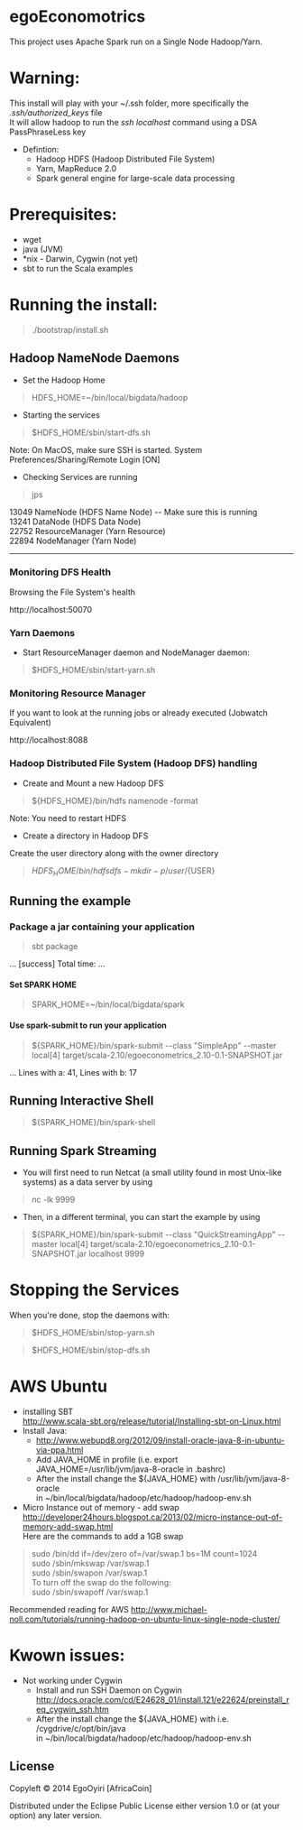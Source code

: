 egoEconomotrics
============

This project uses Apache Spark run on a Single Node Hadoop/Yarn.

# Warning:
  This install will play with your ~/.ssh folder, more specifically the <i>.ssh/authorized_keys</i> file<br>
  It will allow hadoop to run the <i>ssh localhost</i> command using  a DSA PassPhraseLess key

* Defintion:
  - Hadoop HDFS (Hadoop Distributed File System)<br>
  - Yarn, MapReduce 2.0<br> 
  - Spark general engine for large-scale data processing 

# Prerequisites:
- wget
- java (JVM)
- *nix - Darwin, Cygwin (not yet)
- sbt to run the Scala examples

# Running the install:

> ./bootstrap/install.sh

## Hadoop NameNode Daemons

- Set the Hadoop Home
> HDFS_HOME=~/bin/local/bigdata/hadoop

- Starting the services

> $HDFS_HOME/sbin/start-dfs.sh

Note: On MacOS, make sure SSH is started. System Preferences/Sharing/Remote Login [ON]

-  Checking Services are running

> jps

13049 NameNode (HDFS Name Node) -- Make sure this is running<br>
13241 DataNode (HDFS Data Node)<br>
22752 ResourceManager (Yarn Resource)<br>
22894 NodeManager (Yarn Node)<br>

---

### Monitoring DFS Health

Browsing the File System's health

http://localhost:50070


### Yarn Daemons

- Start ResourceManager daemon and NodeManager daemon:

> $HDFS_HOME/sbin/start-yarn.sh

### Monitoring Resource Manager

If you want to look at the running jobs or already executed (Jobwatch Equivalent)

http://localhost:8088

### Hadoop Distributed File System (Hadoop DFS) handling

- Create and Mount a new Hadoop DFS

> ${HDFS_HOME}/bin/hdfs namenode -format 

Note: You need to restart HDFS


- Create a directory in Hadoop DFS

Create the user directory along with the owner directory

> ${HDFS_HOME}/bin/hdfs dfs -mkdir -p /user/${USER}


## Running the example

### Package a jar containing your application
> sbt package

...
[success] Total time: ...

#### Set SPARK HOME

> SPARK_HOME=~/bin/local/bigdata/spark

#### Use spark-submit to run your application
> ${SPARK_HOME}/bin/spark-submit --class "SimpleApp" --master local[4] target/scala-2.10/egoeconometrics_2.10-0.1-SNAPSHOT.jar

...
Lines with a: 41, Lines with b: 17

## Running Interactive Shell

> ${SPARK_HOME}/bin/spark-shell

## Running Spark Streaming 

* You will first need to run Netcat (a small utility found in most Unix-like systems) as a data server by using

> nc -lk 9999

* Then, in a different terminal, you can start the example by using

> ${SPARK_HOME}/bin/spark-submit --class "QuickStreamingApp" --master local[4] target/scala-2.10/egoeconometrics_2.10-0.1-SNAPSHOT.jar localhost 9999

# Stopping the Services

When you're done, stop the daemons with:

> $HDFS_HOME/sbin/stop-yarn.sh

> $HDFS_HOME/sbin/stop-dfs.sh

# AWS Ubuntu

* installing SBT<br>
    http://www.scala-sbt.org/release/tutorial/Installing-sbt-on-Linux.html<br>
* Install Java:<br>
    - http://www.webupd8.org/2012/09/install-oracle-java-8-in-ubuntu-via-ppa.html<br>
    - Add JAVA_HOME in profile (i.e. export JAVA_HOME=/usr/lib/jvm/java-8-oracle in .bashrc)<br>
    - After the install change the ${JAVA_HOME} with /usr/lib/jvm/java-8-oracle<br>
      in ~/bin/local/bigdata/hadoop/etc/hadoop/hadoop-env.sh <br>
* Micro Instance out of memory - add swap<br>
     http://developer24hours.blogspot.ca/2013/02/micro-instance-out-of-memory-add-swap.html<br>
     Here are the commands to add a 1GB swap<br>
> sudo /bin/dd if=/dev/zero of=/var/swap.1 bs=1M count=1024<br>
> sudo /sbin/mkswap /var/swap.1<br>
> sudo /sbin/swapon /var/swap.1<br>
     To turn off the swap do the following:<br>
> sudo /sbin/swapoff /var/swap.1

Recommended reading for AWS http://www.michael-noll.com/tutorials/running-hadoop-on-ubuntu-linux-single-node-cluster/

# Kwown issues:
* Not working under Cygwin
  - Install and run SSH Daemon on Cygwin <br>
     http://docs.oracle.com/cd/E24628_01/install.121/e22624/preinstall_req_cygwin_ssh.htm
  - After the install change the ${JAVA_HOME} with i.e. /cygdrive/c/opt/bin/java<br>
     in ~/bin/local/bigdata/hadoop/etc/hadoop/hadoop-env.sh <br>

## License

Copyleft © 2014 EgoOyiri [AfricaCoin]

Distributed under the Eclipse Public License either version 1.0 or (at
your option) any later version.
